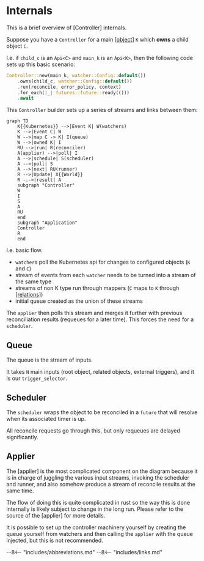 # Internals

This is a brief overview of [Controller] internals.

Suppose you have a `Controller` for a main [[object]] `K` which **owns** a child object `C`.

I.e. if `child_c` is an `Api<C>` and `main_k` is an `Api<K>`, then the following code sets up this basic scenario:

```rust
Controller::new(main_k, watcher::Config::default())
    .owns(child_c, watcher::Config::default())
    .run(reconcile, error_policy, context)
    .for_each(|_| futures::future::ready(()))
    .await
```

This `Controller` builder sets up a series of streams and links between them:

```mermaid
graph TD
    K{{Kubernetes}} -->|Event K| W(watchers)
    K -->|Event C| W
    W -->|map C -> K| I(queue)
    W -->|owned K| I
    RU -->|run| R(reconciler)
    A(applier) -->|poll| I
    A -->|schedule| S(scheduler)
    A -->|poll| S
    A -->|next| RU(runner)
    R -->|Update| X{{World}}
    R -.->|result| A
    subgraph "Controller"
    W
    I
    S
    A
    RU
    end
    subgraph "Application"
    Controller
    R
    end
```

I.e. basic flow.

- `watcher`s poll the Kubernetes api for changes to configured objects (`K` and `C`)
- stream of events from each `watcher` needs to be turned into a stream of the same type
- streams of non K type run through mappers (`C` maps to `K` through [[relations]])
- initial queue created as the union of these streams

The `applier` then polls this stream and merges it further with previous reconciliation results (requeues for a later time). This forces the need for a `scheduler`.



## Queue

The queue is the stream of inputs.

It takes `N` main inputs (root object, related objects, external triggers), and it is our `trigger_selector`.

## Scheduler

The `scheduler` wraps the object to be reconciled in a `future` that will resolve when its associated timer is up.

All reconcile requests go through this, but only requeues are delayed significantly.

## Applier

The [applier] is the most complicated component on the diagram because it is in charge of juggling the various input streams, invoking the scheduler and runner, and also somehow produce a stream of reconcile results at the same time.

The flow of doing this is quite complicated in rust so the way this is done internally is likely subject to change in the long run. Please refer to the source of the [applier] for more details.

It is possible to set up the controller machinery yourself by creating the queue yourself from watchers and then calling the `applier` with the queue injected, but this is not recommended.


--8<-- "includes/abbreviations.md"
--8<-- "includes/links.md"

[//begin]: # "Autogenerated link references for markdown compatibility"
[object]: object "The Object"
[relations]: relations "Relations"
[//end]: # "Autogenerated link references"
